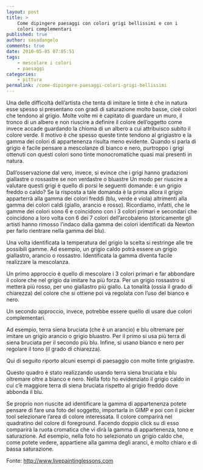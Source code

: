 ```yaml
---
layout: post
title: >
    Come dipingere paesaggi con colori grigi bellissimi e con i
    colori complementari
published: true
author: sasadangelo
comments: true
date: 2010-05-05 07:05:51
tags:
    - mescolare i colori
    - paesaggi
categories:
    - pittura
permalink: /come-dipingere-paesaggi-colori-grigi-bellissimi
---
```




  Una delle difficoltà dell&#8217;artista che tenta di imitare le tinte è che in natura esse spesso si presentano con gradi di saturazione molto basse, cioè colori che tendono al grigio. Molte volte mi è capitato di guardare un muro, il tronco di un albero e non riuscire a definire il colore dell&#8217;oggetto come invece accade guardando la chioma di un albero a cui attribuisco subito il colore verde. Il motivo è che spesso queste tinte tendono al grigiastro e la gamma dei colori di appartenenza risulta meno evidente. Quando si parla di grigio è facile pensare a mescolanze di bianco e nero, purtroppo i grigi ottenuti con questi colori sono tinte monocromatiche quasi mai presenti in natura.



  



  Dall&#8217;osservazione dal vero, invece, si evince che i grigi hanno gradazioni giallastre o rossastre se non verdastre o bluastre Un modo per riuscire a valutare questi grigi è quello di porsi le seguenti domande: è un grigio freddo o caldo? Se la risposta a tale domanda è la prima allora il grigio apparterrà alla gamma dei colori freddi (blu, verde e viola) altrimenti alla gamma dei colori caldi (giallo, arancio e rosso). Ricordiamo, infatti, che le gamme dei colori sono 6 e coincidono con i 3 colori primari e secondari che coincidono a loro volta con 6 dei 7 colori dell&#8217;arcobaleno (storicamente gli artisti hanno rimosso l&#8217;indaco dalla gamma dei colori identificati da Newton per farlo rientrare nella gamma dei blu).



  Una volta identificata la temperatura del grigio la scelta si restringe alle tre possibili gamme. Ad esempio, un grigio caldo potrà essere un grigio giallastro, arancio o rossastro. Identificata la gamma diventa facile realizzare la mescolanza.



  Un primo approccio è quello di mescolare i 3 colori primari e far abbondare il colore che nel grigio da imitare ha più forza. Per un grigio rossastro si metterà più rosso, per uno giallastro più giallo. La tonalità (ossia il grado di chiarezza) del colore che si ottiene poi va regolata con l&#8217;uso del bianco e nero.



  



  Un secondo approccio, invece, potrebbe essere quello di usare due colori complementari.



  



  Ad esempio, terra siena bruciata (che è un arancio) e blu oltremare per imitare un grigio arancio o grigio bluastro. Per il primo si usa più terra di siena bruciata per il secondo più blu. Infine, si usano bianco e nero per regolare il tono (il grado di chiarezza).



  


Qui di seguito riporto alcuni esempi di paesaggio con molte tinte grigiastre.

  

Questo quadro è stato realizzando usando terra siena bruciata e blu oltremare oltre a bianco e nero. Nella foto ho evidenziato il grigio caldo in cui c&#8217;è maggiore terra di siena bruciata rispetto al grigio freddo dove abbonda il blu.




  Se proprio non riuscite ad identificare la gamma di appartenenza potete pensare di fare una foto del soggetto, importarla in GIMP e poi con il picker tool selezionare l&#8217;area di colore interessata. Il colore comparirà nel quadratino del colore di foreground. Facendo doppio click su di esso comparirà la ruota cromatica che vi dirà la gamma di appartenenza, tono e saturazione. Ad esempio, nella foto ho selezionato un grigio caldo che, come potete vedere, appartiene alla gamma degli aranci, è molto chiaro e di bassa saturazione.



  



  Fonte: http://www.livepaintinglessons.com
